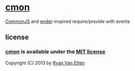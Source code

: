 # [cmon](https://github.com/ryanve/cmon)

[CommonJS](http://en.wikipedia.org/wiki/CommonJS) and [ender](https://github.com/ender-js/ender-js)-inspired require/provide with events

## license

### [cmon](http://github.com/ryanve/cmon) is available under the [MIT license](http://en.wikipedia.org/wiki/MIT_License)

Copyright (C) 2013 by [Ryan Van Etten](https://github.com/ryanve)